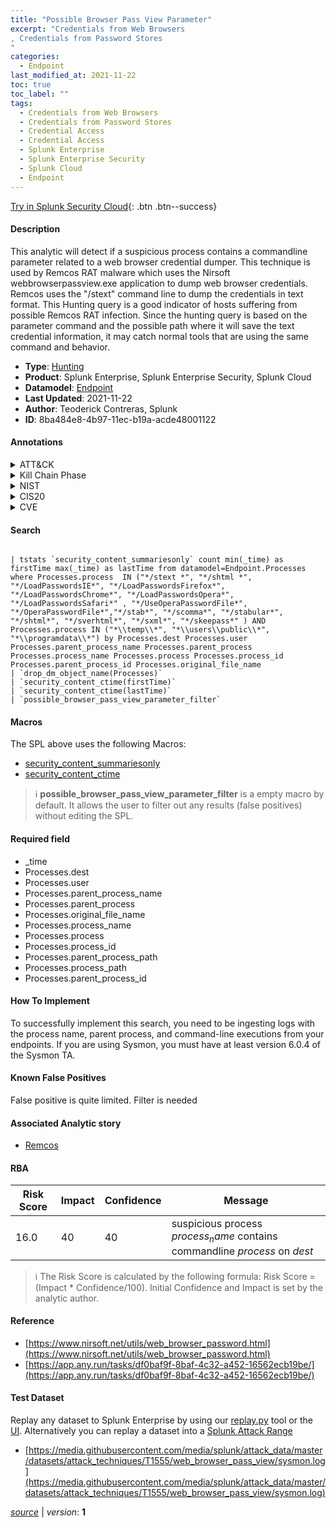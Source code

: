 ```yaml
---
title: "Possible Browser Pass View Parameter"
excerpt: "Credentials from Web Browsers
, Credentials from Password Stores
"
categories:
  - Endpoint
last_modified_at: 2021-11-22
toc: true
toc_label: ""
tags:
  - Credentials from Web Browsers
  - Credentials from Password Stores
  - Credential Access
  - Credential Access
  - Splunk Enterprise
  - Splunk Enterprise Security
  - Splunk Cloud
  - Endpoint
---
```




[Try in Splunk Security Cloud](https://www.splunk.com/en_us/products/cyber-security.html){: .btn .btn--success}

#### Description

This analytic will detect if a suspicious process contains a commandline parameter related to a web browser credential dumper. This technique is used by Remcos RAT malware which uses the Nirsoft webbrowserpassview.exe application to dump web browser credentials. Remcos uses the "/stext" command line to dump the credentials in text format. This Hunting query is a good indicator of hosts suffering from possible Remcos RAT infection. Since the hunting query is based on the parameter command and the possible path where it will save the text credential information, it may catch normal tools that are using the same command and behavior.

- **Type**: [Hunting](https://github.com/splunk/security_content/wiki/Detection-Analytic-Types)
- **Product**: Splunk Enterprise, Splunk Enterprise Security, Splunk Cloud
- **Datamodel**: [Endpoint](https://docs.splunk.com/Documentation/CIM/latest/User/Endpoint)
- **Last Updated**: 2021-11-22
- **Author**: Teoderick Contreras, Splunk
- **ID**: 8ba484e8-4b97-11ec-b19a-acde48001122


#### Annotations

<details>
  <summary>ATT&CK</summary>

<div markdown="1">


| ID             | Technique        |  Tactic             |
| -------------- | ---------------- |-------------------- |
| [T1555.003](https://attack.mitre.org/techniques/T1555/003/) | Credentials from Web Browsers | Credential Access |

| [T1555](https://attack.mitre.org/techniques/T1555/) | Credentials from Password Stores | Credential Access |

</div>
</details>


<details>
  <summary>Kill Chain Phase</summary>

<div markdown="1">

* Exploitation


</div>
</details>


<details>
  <summary>NIST</summary>

<div markdown="1">



</div>
</details>

<details>
  <summary>CIS20</summary>

<div markdown="1">



</div>
</details>

<details>
  <summary>CVE</summary>

<div markdown="1">


</div>
</details>

#### Search 

```

| tstats `security_content_summariesonly` count min(_time) as firstTime max(_time) as lastTime from datamodel=Endpoint.Processes where Processes.process  IN ("*/stext *", "*/shtml *", "*/LoadPasswordsIE*", "*/LoadPasswordsFirefox*", "*/LoadPasswordsChrome*", "*/LoadPasswordsOpera*", "*/LoadPasswordsSafari*" , "*/UseOperaPasswordFile*", "*/OperaPasswordFile*","*/stab*", "*/scomma*", "*/stabular*", "*/shtml*", "*/sverhtml*", "*/sxml*", "*/skeepass*" ) AND Processes.process IN ("*\\temp\\*", "*\\users\\public\\*", "*\\programdata\\*") by Processes.dest Processes.user Processes.parent_process_name Processes.parent_process Processes.process_name Processes.process Processes.process_id Processes.parent_process_id Processes.original_file_name 
| `drop_dm_object_name(Processes)` 
| `security_content_ctime(firstTime)` 
| `security_content_ctime(lastTime)` 
| `possible_browser_pass_view_parameter_filter`
```

#### Macros
The SPL above uses the following Macros:
* [security_content_summariesonly](https://github.com/splunk/security_content/blob/develop/macros/security_content_summariesonly.yml)
* [security_content_ctime](https://github.com/splunk/security_content/blob/develop/macros/security_content_ctime.yml)

> :information_source:
> **possible_browser_pass_view_parameter_filter** is a empty macro by default. It allows the user to filter out any results (false positives) without editing the SPL.

#### Required field
* _time
* Processes.dest
* Processes.user
* Processes.parent_process_name
* Processes.parent_process
* Processes.original_file_name
* Processes.process_name
* Processes.process
* Processes.process_id
* Processes.parent_process_path
* Processes.process_path
* Processes.parent_process_id


#### How To Implement
To successfully implement this search, you need to be ingesting logs with the process name, parent process, and command-line executions from your endpoints. If you are using Sysmon, you must have at least version 6.0.4 of the Sysmon TA.

#### Known False Positives
False positive is quite limited. Filter is needed

#### Associated Analytic story
* [Remcos](/stories/remcos)




#### RBA

| Risk Score  | Impact      | Confidence   | Message      |
| ----------- | ----------- |--------------|--------------|
| 16.0 | 40 | 40 | suspicious process $process_name$ contains commandline $process$ on $dest$ |


> :information_source:
> The Risk Score is calculated by the following formula: Risk Score = (Impact * Confidence/100). Initial Confidence and Impact is set by the analytic author. 

#### Reference

* [https://www.nirsoft.net/utils/web_browser_password.html](https://www.nirsoft.net/utils/web_browser_password.html)
* [https://app.any.run/tasks/df0baf9f-8baf-4c32-a452-16562ecb19be/](https://app.any.run/tasks/df0baf9f-8baf-4c32-a452-16562ecb19be/)



#### Test Dataset
Replay any dataset to Splunk Enterprise by using our [replay.py](https://github.com/splunk/attack_data#using-replaypy) tool or the [UI](https://github.com/splunk/attack_data#using-ui).
Alternatively you can replay a dataset into a [Splunk Attack Range](https://github.com/splunk/attack_range#replay-dumps-into-attack-range-splunk-server)


* [https://media.githubusercontent.com/media/splunk/attack_data/master/datasets/attack_techniques/T1555/web_browser_pass_view/sysmon.log](https://media.githubusercontent.com/media/splunk/attack_data/master/datasets/attack_techniques/T1555/web_browser_pass_view/sysmon.log)



[*source*](https://github.com/splunk/security_content/tree/develop/detections/endpoint/possible_browser_pass_view_parameter.yml) \| *version*: **1**